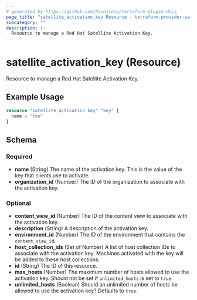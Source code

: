 ```yaml
---
# generated by https://github.com/hashicorp/terraform-plugin-docs
page_title: "satellite_activation_key Resource - terraform-provider-satellite"
subcategory: ""
description: |-
  Resource to manage a Red Hat Satellite Activation Key.
---
```


# satellite_activation_key (Resource)

Resource to manage a Red Hat Satellite Activation Key.

## Example Usage

```terraform
resource "satellite_activation_key" "key" {
  name = "foo"
}
```

<!-- schema generated by tfplugindocs -->
## Schema

### Required

- **name** (String) The name of the activation key.  This is the value of the key that clients use to activate.
- **organization_id** (Number) The ID of the organization to associate with the activation key.

### Optional

- **content_view_id** (Number) The ID of the content view to associate with the activation key.
- **description** (String) A description of the activation key.
- **environment_id** (Number) The ID of the environment that contains the `content_view_id`.
- **host_collection_ids** (Set of Number) A list of host collection IDs to associate with the activation key. Machines activated with the key will be added to these host collections.
- **id** (String) The ID of this resource.
- **max_hosts** (Number) The maximum number of hosts allowed to use the activation key. Should not be set if `unlimited_hosts` is set to `true`.
- **unlimited_hosts** (Boolean) Should an unlimited number of hosts be allowed to use the activation key? Defaults to `true`.


